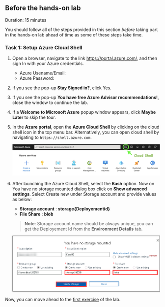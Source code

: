 ## Before the hands-on lab

Duration: 15 minutes

You should follow all of the steps provided in this section *before* taking part in the hands-on lab ahead of time as some of these steps take time.

### Task 1: Setup Azure Cloud Shell

1. Open a browser, navigate to the link https://portal.azure.com/, and then sign In with your Azure credentials.

   - Azure Usename/Email: <inject key="AzureAdUserEmail"></inject>
   - Azure Password: <inject key="AzureAdUserPassword"></inject>

2. If you see the pop-up **Stay Signed in?**, click Yes.

3. If you see the pop-up **You have free Azure Advisor recommendations!**, close the window to continue the lab.

4. If a **Welcome to Microsoft Azure** popup window appears, click **Maybe Later** to skip the tour.

5. In the **Azure portal**, open the **Azure Cloud Shell** by clicking on the cloud shell icon in the top menu bar. Alternatively, you can open cloud shell by navigating to `https://shell.azure.com`.

   ![msazure-cloudshell](./images/msazure-cloudshell.png)

6. After launching the Azure Cloud Shell, select the **Bash** option. Now on You have no storage mounted dialog box click on **Show advanced settings**. Select Create new under Storage account and provide values as below:

   - **Storage account** : **storage{Deployementid}**
   - **File Share** : **blob**

   > **Note**: Storage account name should be always unique, you can get the Deployement Id from the **Environment Details** tab.

   ![Cloud Shell Bash Window](https://github.com/CloudLabs-MCW/MCW-Cloud-native-applications/blob/fix/Hands-on%20lab/media/b4-image36.png?raw=true)



Now, you can move ahead to the [first exercise](./01-Install-Rancher.md) of the lab.
